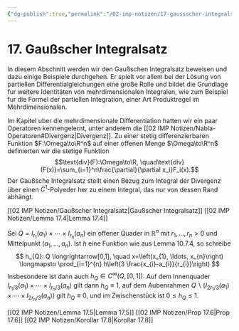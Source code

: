 ```yaml
---
{"dg-publish":true,"permalink":"/02-imp-notizen/17-gaussscher-integralsatz/"}
---
```


# 17. Gaußscher Integralsatz
In diesem Abschnitt werden wir den Gaußschen Integralsatz beweisen und dazu einige Beispiele durchgehen. Er spielt vor allem bei der Lösung von partiellen Differentialgleichungen eine große Rolle und bildet die Grundlage fur weitere Identitäten von mehrdimensionalen Integralen, wie zum Beispiel fur die Formel der partiellen Integration, einer Art Produktregel im Mehrdimensionalen. 

Im Kapitel uber die mehrdimensionale Differentiation hatten wir ein paar Operatoren kennengelernt, unter anderem die [[02 IMP Notizen/Nabla-Operatoren#Divergenz|Divergenz]]. Zu einer stetig differenzierbaren Funktion $F:\Omega\to\R^n$ auf einer offenen Menge $\Omega\to\R^n$ definierten wir die stetige Funktion $$\text{div}(F):\Omega\to\R, \quad\text{div}(F(x))=\sum_{i=1}^n\frac{\partial}{\partial x_i}F_i(x).$$
Der Gaußsche Integralsatz stellt einen Bezug zum Integral der Divergenz über einen $C^1$-Polyeder her zu einem Integral, das nur von dessen Rand abhängt. 

[[02 IMP Notizen/Gaußscher Integralsatz|Gaußscher Integralsatz]]
[[02 IMP Notizen/Lemma 17.4|Lemma 17.4]]

Sei $Q=I_{r_{1}}\left(a_{1}\right) \times \cdots \times I_{r_{n}}\left(a_{n}\right)$ ein offener Quader in $\mathbb{R}^{n}$ mit $r_{1}, \ldots, r_{n}>0$ und Mittelpunkt $\left(a_{1}, \ldots, a_{n}\right) .$ Ist $h$ eine Funktion wie aus Lemma 10.7.4, so schreibe
$$
h_{Q}: Q \longrightarrow[0,1], \quad x=\left(x_{1}, \ldots, x_{n}\right) \longmapsto \prod_{i=1}^{n} h\left(3 \frac{x_{i}-a_{i}}{r_{i}}\right)
$$
Insbesondere ist dann auch $h_{Q} \in C^{\infty}(Q,[0,1]) .$ Auf dem Innenquader $I_{r_{1} / 3}\left(a_{1}\right) \times \cdots \times I_{r_{n} / 3}\left(a_{n}\right)$ gilt dann $h_{Q} \equiv 1$, auf dem Aubenrahmen $Q \backslash\left(I_{2 r_{1} / 3}\left(a_{1}\right) \times \cdots \times I_{2 r_{n} / 3}\left(a_{n}\right)\right)$ gilt $h_{Q} \equiv 0$, und im Zwischenstück ist $0 \leq h_{Q} \leq 1$.

[[02 IMP Notizen/Lemma 17.5|Lemma 17.5]]
[[02 IMP Notizen/Prop 17.6|Prop 17.6]]
[[02 IMP Notizen/Korollar 17.8|Korollar 17.8]]

